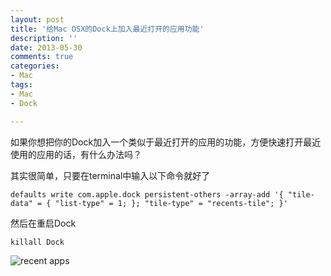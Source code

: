 ```yaml
---
layout: post
title: '给Mac OSX的Dock上加入最近打开的应用功能'
description: ''
date: 2013-05-30
comments: true
categories:
- Mac
tags:
- Mac 
- Dock

---
```


如果你想把你的Dock加入一个类似于最近打开的应用的功能，方便快速打开最近使用的应用的话，有什么办法吗？

其实很简单，只要在terminal中输入以下命令就好了

```
defaults write com.apple.dock persistent-others -array-add '{ "tile-data" = { "list-type" = 1; }; "tile-type" = "recents-tile"; }'
```

然后在重启Dock

```
killall Dock
```

![recent apps](http://cdn.cultofmac.com/wp-content/uploads/2013/05/Dock-Stacks-Recent-Apps.jpg)